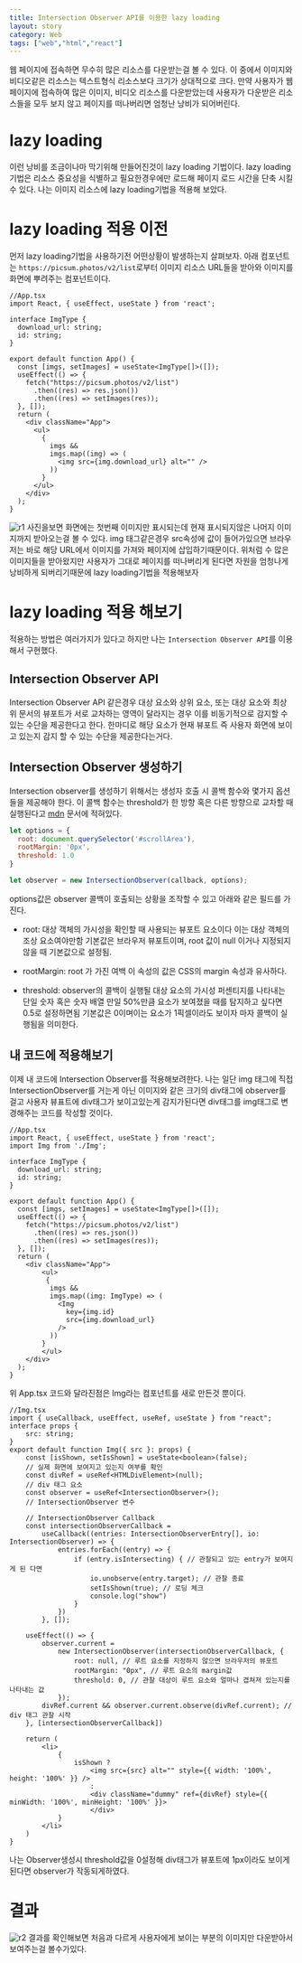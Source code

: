 ```yaml
---
title: Intersection Observer API를 이용한 lazy loading
layout: story
category: Web
tags: ["web","html","react"]
---
```

웹 페이지에 접속하면 무수히 많은 리소스를 다운받는걸 볼 수 있다.
이 중에서 이미지와 비디오같은 리소스는 텍스트형식 리소스보다 크기가 상대적으로 크다.
만약 사용자가 웹 페이지에 접속하여 많은 이미지, 비디오 리소스를 다운받았는데 사용자가 다운받은 리소스들을 모두 보지 않고 페이지를 떠나버리면 엄청난 낭비가 되어버린다.

# lazy loading
이런 낭비를 조금이나마 막기위해 만들어진것이 lazy loading 기법이다.
lazy loading기법은 리소스 중요성을 식별하고 필요한경우에만 로드해 페이지 로드 시간을 단축 시킬 수 있다.
나는 이미지 리소스에 lazy loading기법을 적용해 보았다.

# lazy loading 적용 이전
먼저 lazy loading기법을 사용하기전 어떤상황이 발생하는지 살펴보자.
아래 컴포넌트는 `https://picsum.photos/v2/list`로부터 이미지 리소스 URL들을 받아와 이미지를 화면에 뿌려주는 컴포넌트이다.
```tsx
//App.tsx
import React, { useEffect, useState } from 'react';

interface ImgType {
  download_url: string;
  id: string;
}

export default function App() {
  const [imgs, setImages] = useState<ImgType[]>([]);
  useEffect(() => {
    fetch("https://picsum.photos/v2/list")
      .then((res) => res.json())
      .then((res) => setImages(res));
  }, []);
  return (
    <div className="App">
      <ul>
        {
          imgs &&
          imgs.map((img) => (
            <img src={img.download_url} alt="" />
          ))
        }
      </ul>
    </div>
  );
}
```

![r1](/assets/lazyloading/r1.gif)
사진을보면 화면에는 첫번째 이미지만 표시되는데 현재 표시되지않은 나머지 이미지까지 받아오는걸 볼 수 있다.
img 태그같은경우 src속성에 값이 들어가있으면 브라우저는 바로 해당 URL에서 이미지를 가져와 페이지에 삽입하기때문이다.
위처럼 수 많은 이미지들을 받아왔지만 사용자가 그대로 페이지를 떠나버리게 된다면 자원을 엄청나게 낭비하게 되버리기때문에 lazy loading기법을 적용해보자

# lazy loading 적용 해보기
적용하는 방법은 여러가지가 있다고 하지만 나는 `Intersection Observer API`를 이용해서 구현했다.
## Intersection Observer API
Intersection Observer API 같은경우 대상 요소와 상위 요소, 또는 대상 요소와 최상위 문서의 뷰포트가 서로 교차하는 영역이 달라지는 경우 이를 비동기적으로 감지할 수 있는 수단을 제공한다고 한다.
한마디로 해당 요소가 현재 뷰포트 즉 사용자 화면에 보이고 있는지 감지 할 수 있는 수단을 제공한다는거다.

## Intersection Observer 생성하기
Intersection observer를 생성하기 위해서는 생성자 호출 시 콜백 함수와 몇가지 옵션들을 제공해야 한다. 
이 콜백 함수는 threshold가 한 방향 혹은 다른 방향으로 교차할 때 실행된다고 [mdn](https://developer.mozilla.org/ko/docs/Web/API/Intersection_Observer_API#intersection_observer_%EC%9D%98_%EC%BB%A8%EC%85%89%EA%B3%BC_%EC%82%AC%EC%9A%A9) 문서에 적혀있다.
```js
let options = {
  root: document.querySelector('#scrollArea'),
  rootMargin: '0px',
  threshold: 1.0
}

let observer = new IntersectionObserver(callback, options);
```
options값은 observer 콜백이 호출되는 상황을 조작할 수 있고 아래와 같은 필드를 가진다.

- root: 대상 객체의 가시성을 확인할 때 사용되는 뷰포트 요소이다 이는 대상 객체의 조상 요소여야만함 
기본값은 브라우저 뷰포트이며, root 값이 null 이거나 지정되지 않을 때 기본값으로 설정됨.

- rootMargin: root 가 가진 여백 이 속성의 값은 CSS의 margin 속성과 유사하다.

- threshold: observer의 콜백이 실행될 대상 요소의 가시성 퍼센티지를 나타내는 단일 숫자 혹은 숫자 배열 만일 50%만큼 요소가 보여졌을 때를 탐지하고 싶다면 0.5로 설정하면됨
기본값은 0이며이는 요소가 1픽셀이라도 보이자 마자 콜백이 실행됨을 의미한다.

## 내 코드에 적용해보기
이제 내 코드에 Intersection Observer를 적용해보려한다.
나는 일단 img 태그에 직접 IntersectionObserver를 거는게 아닌 이미지와 같은 크기의 div태그에 observer를 걸고 사용자 뷰표트에 div태그가 보이고있는게 감지가된다면 div태그를 img태그로 변경해주는 코드를 작성할 것이다.

```tsx
//App.tsx
import React, { useEffect, useState } from 'react';
import Img from './Img';

interface ImgType {
  download_url: string;
  id: string;
}

export default function App() {
  const [imgs, setImages] = useState<ImgType[]>([]);
  useEffect(() => {
    fetch("https://picsum.photos/v2/list")
      .then((res) => res.json())
      .then((res) => setImages(res));
  }, []);
  return (
    <div className="App">
        <ul>
         {
          imgs &&
          imgs.map((img: ImgType) => (
            <Img
              key={img.id}
              src={img.download_url}
            />
          ))
        }
        </ul>
    </div>
  );
}
```
위 App.tsx 코드와 달라진점은 Img라는 컴포넌트를 새로 만든것 뿐이다.

```tsx
//Img.tsx
import { useCallback, useEffect, useRef, useState } from "react";
interface props {
    src: string;
}
export default function Img({ src }: props) {
    const [isShown, setIsShown] = useState<boolean>(false);
    // 실제 화면에 보여지고 있는지 여부를 확인
    const divRef = useRef<HTMLDivElement>(null);
    // div 태그 요소
    const observer = useRef<IntersectionObserver>();
    // IntersectionObserver 변수

    // IntersectionObserver Callback
    const intersectionObserverCallback =
        useCallback((entries: IntersectionObserverEntry[], io: IntersectionObserver) => {
            entries.forEach((entry) => {
                if (entry.isIntersecting) { // 관찰되고 있는 entry가 보여지게 된 다면
                    io.unobserve(entry.target); // 관찰 종료
                    setIsShown(true); // 로딩 체크
                    console.log("show")
                }
            })
        }, []);

    useEffect(() => {
        observer.current =
            new IntersectionObserver(intersectionObserverCallback, {
                root: null, // 루트 요소를 지정하지 않으면 브라우저의 뷰포트
                rootMargin: "0px", // 루트 요소의 margin값
                threshold: 0, // 관찰 대상이 루트 요소와 얼마나 겹쳐져 있는지를 나타내는 값
            });
        divRef.current && observer.current.observe(divRef.current); // div 태그 관찰 시작
    }, [intersectionObserverCallback])

    return (
        <li>
            {
                isShown ?
                    <img src={src} alt="" style={{ width: '100%', height: '100%' }} />
                    :
                    <div className="dummy" ref={divRef} style={{ minWidth: '100%', minHeight: '100%' }}>
                    </div>
            }
        </li>
    )
}
```
나는 Observer생성시 threshold값을 0설정해 div태그가 뷰포트에 1px이라도 보이게된다면 observer가 작동되게하였다.

# 결과
![r2](/assets/lazyloading/r2.gif)
결과를 확인해보면 처음과 다르게 사용자에게 보이는 부분의 이미지만 다운받아서 보여주는걸 볼수가있다.














